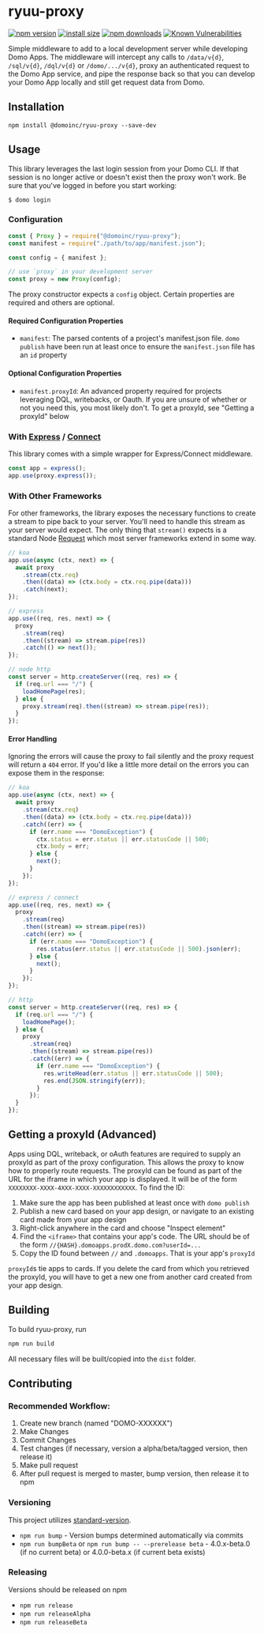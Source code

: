 # ryuu-proxy

[![npm version](https://img.shields.io/npm/v/@domoinc/ryuu-proxy.svg?style=flat-square)](https://www.npmjs.org/package/@domoinc/ryuu-proxy)
[![install size](https://img.shields.io/badge/dynamic/json?url=https://packagephobia.com/v2/api.json?p=@domoinc/ryuu-proxy&query=$.install.pretty&label=install%20size&style=flat-square)](https://packagephobia.com/result?p=@domoinc/ryuu-proxy)
[![npm downloads](https://img.shields.io/npm/dm/@domoinc/ryuu-proxy.svg?style=flat-square)](https://npm-stat.com/charts.html?package=@domoinc/ryuu)
[![Known Vulnerabilities](https://snyk.io/test/npm/@domoinc/ryuu-proxy/badge.svg)](https://snyk.io/test/npm/@domoinc/ryuu-proxy)

Simple middleware to add to a local development server while developing Domo Apps. The middleware will intercept any calls to `/data/v{d}`, `/sql/v{d}`, `/dql/v{d}` or `/domo/.../v{d}`, proxy an authenticated request to the Domo App service, and pipe the response back so that you can develop your Domo App locally and still get request data from Domo.

## Installation

```
npm install @domoinc/ryuu-proxy --save-dev
```

## Usage

This library leverages the last login session from your Domo CLI. If that session is no longer active or doesn't exist then the proxy won't work. Be sure that you've logged in before you start working:

```
$ domo login
```

### Configuration

```js
const { Proxy } = require("@domoinc/ryuu-proxy");
const manifest = require("./path/to/app/manifest.json");

const config = { manifest };

// use `proxy` in your development server
const proxy = new Proxy(config);
```

The proxy constructor expects a `config` object. Certain properties are required and others are optional.

#### Required Configuration Properties

- `manifest`: The parsed contents of a project's manifest.json file. `domo publish` have been run at least once to ensure the `manifest.json` file has an `id` property

#### Optional Configuration Properties

- `manifest.proxyId`: An advanced property required for projects leveraging DQL, writebacks, or Oauth. If you are unsure of whether or not you need this, you most likely don't. To get a proxyId, see "Getting a proxyId" below

### With [Express](https://expressjs.com/) / [Connect](https://github.com/senchalabs/connect)

This library comes with a simple wrapper for Express/Connect middleware.

```js
const app = express();
app.use(proxy.express());
```

### With Other Frameworks

For other frameworks, the library exposes the necessary functions to create a stream to pipe back to your server. You'll need to handle this stream as your server would expect. The only thing that `stream()` expects is a standard Node [Request](https://nodejs.org/api/http.html#http_class_http_incomingmessage) which most server frameworks extend in some way.

```js
// koa
app.use(async (ctx, next) => {
  await proxy
    .stream(ctx.req)
    .then((data) => (ctx.body = ctx.req.pipe(data)))
    .catch(next);
});
```

```js
// express
app.use((req, res, next) => {
  proxy
    .stream(req)
    .then((stream) => stream.pipe(res))
    .catch(() => next());
});
```

```js
// node http
const server = http.createServer((req, res) => {
  if (req.url === "/") {
    loadHomePage(res);
  } else {
    proxy.stream(req).then((stream) => stream.pipe(res));
  }
});
```

#### Error Handling

Ignoring the errors will cause the proxy to fail silently and the proxy request will return a `404` error. If you'd like a little more detail on the errors you can expose them in the response:

```js
// koa
app.use(async (ctx, next) => {
  await proxy
    .stream(ctx.req)
    .then((data) => (ctx.body = ctx.req.pipe(data)))
    .catch((err) => {
      if (err.name === "DomoException") {
        ctx.status = err.status || err.statusCode || 500;
        ctx.body = err;
      } else {
        next();
      }
    });
});
```

```js
// express / connect
app.use((req, res, next) => {
  proxy
    .stream(req)
    .then((stream) => stream.pipe(res))
    .catch((err) => {
      if (err.name === "DomoException") {
        res.status(err.status || err.statusCode || 500).json(err);
      } else {
        next();
      }
    });
});
```

```js
// http
const server = http.createServer((req, res) => {
  if (req.url === "/") {
    loadHomePage();
  } else {
    proxy
      .stream(req)
      .then((stream) => stream.pipe(res))
      .catch((err) => {
        if (err.name === "DomoException") {
          res.writeHead(err.status || err.statusCode || 500);
          res.end(JSON.stringify(err));
        }
      });
  }
});
```

## Getting a proxyId (Advanced)

Apps using DQL, writeback, or oAuth features are required to supply an proxyId as part of the proxy configuration. This allows the proxy to know how to properly route requests. The proxyId can be found as part of the URL for the iframe in which your app is displayed. It will be of the form `XXXXXXXX-XXXX-4XXX-XXXX-XXXXXXXXXXXX`. To find the ID:

1. Make sure the app has been published at least once with `domo publish`
2. Publish a new card based on your app design, or navigate to an existing card made from your app design
3. Right-click anywhere in the card and choose "Inspect element"
4. Find the `<iframe>` that contains your app's code. The URL should be of the form `//{HASH}.domoapps.prodX.domo.com?userId=...`
5. Copy the ID found between `//` and `.domoapps`. That is your app's `proxyId`

`proxyId`s tie apps to cards. If you delete the card from which you retrieved the proxyId, you will have to get a new one from another card created from your app design.

## Building

To build ryuu-proxy, run

```bash
npm run build
```

All necessary files will be built/copied into the `dist` folder.

## Contributing

### Recommended Workflow:

1. Create new branch (named "DOMO-XXXXXX")
2. Make Changes
3. Commit Changes
4. Test changes (if necessary, version a alpha/beta/tagged version, then release it)
5. Make pull request
6. After pull request is merged to master, bump version, then release it to npm

### Versioning

This project utilizes [standard-version](https://github.com/conventional-changelog/standard-version).

- `npm run bump` - Version bumps determined automatically via commits
- `npm run bumpBeta` or `npm run bump -- --prerelease beta` - 4.0.x-beta.0 (if no current beta) or 4.0.0-beta.x (if current beta exists)

### Releasing

Versions should be released on npm

- `npm run release`
- `npm run releaseAlpha`
- `npm run releaseBeta`
